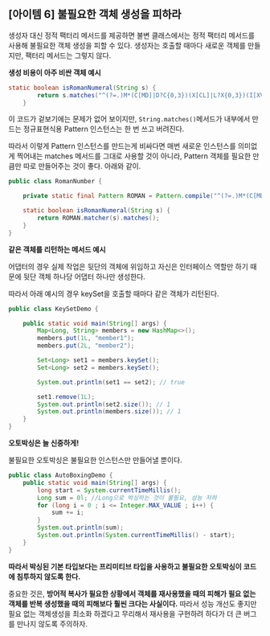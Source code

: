 ## [아이템 6] 불필요한 객체 생성을 피하라

생성자 대신 정적 팩터리 메서드를 제공하면 불변 클래스에서는 정적 팩터리 메서드를 사용해 불필요한 객체 생성을 피할 수 있다. 생성자는 호출할 때마다 새로운 객체를 만들지만, 팩터리 메서드는 그렇지 않다. 

**생성 비용이 아주 비싼 객체 예시**

```java
static boolean isRomanNumeral(String s) {
        return s.matches("^(?=.)M*(C[MD]|D?C{0,3})(X[CL]|L?X{0,3})(I[XV]|V?I{0,3})$");
    }
```

이 코드가 겉보기에는 문제가 없어 보이지만, `String.matches()`메서드가 내부에서 만드는 정규표현식용 Pattern 인스턴스는 한 번 쓰고 버려진다.

따라서 이렇게 Pattern 인스턴스를 만드는게 비싸다면 매번 새로운 인스턴스를 의미없게 찍어내는 matches 메서드를 그대로 사용할 것이 아니라, Pattern 객체를 필요한 만큼만 따로 만들어주는 것이 좋다. 아래와 같이.

```java
public class RomanNumber {

    private static final Pattern ROMAN = Pattern.compile("^(?=.)M*(C[MD]|D?C{0,3})(X[CL]|L?X{0,3})(I[XV]|V?I{0,3})$");

    static boolean isRomanNumeral(String s) {
        return ROMAN.matcher(s).matches();
    }
}
```

**같은 객체를 리턴하는 메서드 예시**

어댑터의 경우 실제 작업은 뒷단의 객체에 위임하고 자신은 인터페이스 역할만 하기 때문에 뒷단 객체 하나당 어댑터 하나만 생성한다.

따라서 아래 예시의 경우 keySet을 호출할 때마다 같은 객체가 리턴된다. 

```java
public class KeySetDemo {

    public static void main(String[] args) {
        Map<Long, String> members = new HashMap<>();
        members.put(1L, "member1");
        members.put(2L, "member2");

        Set<Long> set1 = members.keySet();
        Set<Long> set2 = members.keySet();

        System.out.println(set1 == set2); // true

        set1.remove(1L);
        System.out.println(set2.size()); // 1
        System.out.println(members.size()); // 1
    }
}
```

**오토박싱은 늘 신중하게!**

불필요한 오토박싱은 불필요한 인스턴스만 만들어낼 뿐이다. 

```java
public class AutoBoxingDemo {
    public static void main(String[] args) {
        long start = System.currentTimeMillis();
        Long sum = 0l; //Long으로 박싱하는 것이 불필요, 성능 저하 
        for (long i = 0 ; i <= Integer.MAX_VALUE ; i++) {
            sum += i;
        }
        System.out.println(sum);
        System.out.println(System.currentTimeMillis() - start);
    }
}
```

**따라서 박싱된 기본 타입보다는 프리미티브 타입을 사용하고 불필요한 오토박싱이 코드에 침투하지 않도록 한다.**

중요한 것은, **방어적 복사가 필요한 상황에서 객체를 재사용했을 때의 피해가 필요 없는 객체를 반복 생성했을 때의 피해보다 훨씬 크다는 사실이다.** 따라서 성능 개선도 좋지만 필요 없는 객체생성을 최소화 하겠다고 무리해서 재사용을 구현하려 하다가 더 큰 버그를 만나지 않도록 주의하자.
